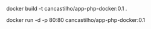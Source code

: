 docker build -t cancastilho/app-php-docker:0.1 .

docker run -d -p 80:80 cancastilho/app-php-docker:0.1
